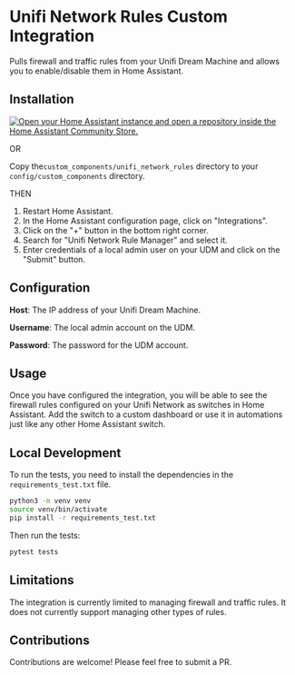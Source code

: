 # Unifi Network Rules Custom Integration

Pulls firewall and traffic rules from your Unifi Dream Machine and allows you to enable/disable them in Home Assistant.

## Installation

[![Open your Home Assistant instance and open a repository inside the Home Assistant Community Store.](https://my.home-assistant.io/badges/hacs_repository.svg)](https://my.home-assistant.io/redirect/hacs_repository/?owner=sirkirby&repository=unifi-network-rules&category=integration)

OR

Copy the`custom_components/unifi_network_rules` directory to your `config/custom_components` directory.

THEN

1. Restart Home Assistant.
2. In the Home Assistant configuration page, click on "Integrations".
3. Click on the "+" button in the bottom right corner.
4. Search for "Unifi Network Rule Manager" and select it.
5. Enter credentials of a local admin user on your UDM and click on the "Submit" button.

## Configuration

**Host**: The IP address of your Unifi Dream Machine.

**Username**: The local admin account on the UDM.

**Password**: The password for the UDM account.

## Usage

Once you have configured the integration, you will be able to see the firewall rules configured on your Unifi Network as switches in Home Assistant. Add the switch to a custom dashboard or use it in automations just like any other Home Assistant switch.

## Local Development

To run the tests, you need to install the dependencies in the `requirements_test.txt` file.

```bash
python3 -m venv venv
source venv/bin/activate
pip install -r requirements_test.txt
```

Then run the tests:

```bash
pytest tests
```

## Limitations

The integration is currently limited to managing firewall and traffic rules. It does not currently support managing other types of rules.

## Contributions

Contributions are welcome! Please feel free to submit a PR.
